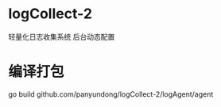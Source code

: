 # logCollect-2
轻量化日志收集系统 后台动态配置


# 编译打包
 go build github.com/panyundong/logCollect-2/logAgent/agent
